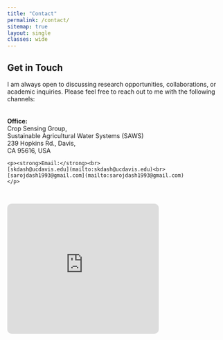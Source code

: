 ```yaml
---
title: "Contact"
permalink: /contact/
sitemap: true
layout: single
classes: wide
---
```


<h2>Get in Touch</h2>
I am always open to discussing research opportunities, collaborations, or academic inquiries. Please feel free to reach out to me with the following channels:<br>

<div style="display: flex; flex-wrap: wrap; gap: 30px; align-items: flex-start; margin-top: 20px;">

  <!-- Left Column: Office & Email -->
  <div style="flex: 1; min-width: 250px;">
    <p><strong>Office:</strong><br>
    Crop Sensing Group,<br>
    Sustainable Agricultural Water Systems (SAWS)<br>
    239 Hopkins Rd., Davis,<br>
    CA 95616, USA
    </p>

    <p><strong>Email:</strong><br>
    [skdash@ucdavis.edu](mailto:skdash@ucdavis.edu)<br>
    [sarojdash1993@gmail.com](mailto:sarojdash1993@gmail.com)
    </p>
  </div>

  <!-- Right Column: Google Map -->
  <div style="flex: 0 0 400px;">
    <iframe src="https://www.google.com/maps/embed?pb=!1m18!1m12!1m3!1d14844.44878288891!2d-121.78779341699294!3d38.54158328088058!2m3!1f0!2f0!3f0!3m2!1i1024!2i768!4f13.1!3m3!1m2!1s0x8085286122150705%3A0xdeab4f2561fcb734!2s239%20Hopkins%20Rd%2C%20Davis%2C%20CA%2095616!5e0!3m2!1sen!2sus!4v1757296261310!5m2!1sen!2sus" width="350" height="300" style="border:0;border-radius: 10px;" allowfullscreen="" loading="lazy" referrerpolicy="no-referrer-when-downgrade"></iframe>
  </div>

</div>

